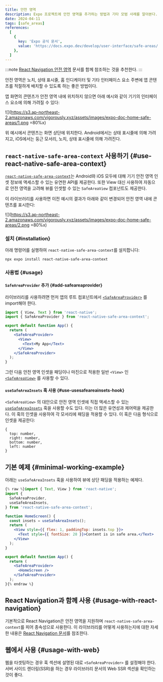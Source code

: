```yaml
---
title: 안전 영역
description: Expo 프로젝트에 안전 영역을 추가하는 방법과 기타 모범 사례를 알아본다.
date: 2024-04-11
tags: [safe_areas]
references:
  [
    {
      key: 'Expo 공식 문서',
      value: 'https://docs.expo.dev/develop/user-interface/safe-areas/',
    },
  ]
---
```


:::note
[React Navigation 안전 영역](https://www.vigorously.xyz/docs/react-navigation/react-navigation-doc-supporting-safe-areas/) 문서를 함께 참조하는 것을 추천한다.
:::

안전 영역은 노치, 상태 표시줄, 홈 인디케이터 및 기타 인터페이스 요소 주변에 앱 콘텐츠를 적절하게 배치할 수 있도록 하는 좋은 방법이다.

앱 화면의 콘텐츠가 안전 영역 내에 위치하지 않으면 아래 예시와 같이 기기의 인터페이스 요소에 의해 가려질 수 있다:

![](https://s3.ap-northeast-2.amazonaws.com/vigorously.xyz/assets/images/expo-doc-home-safe-areas/1.png =80%x)

위 예시에서 콘텐츠는 화면 상단에 위치한다. Android에서는 상태 표시줄에 의해 가려지고, iOS에서는 둥근 모서리, 노치, 상태 표시줄에 의해 가려진다.

## `react-native-safe-area-context` 사용하기 {#use-react-native-safe-area-context}

[`react-native-safe-area-context`](https://github.com/th3rdwave/react-native-safe-area-context)는 Android와 iOS 모두에 대해 기기 안전 영역 인셋 정보에 액세스할 수 있는 유연한 API를 제공한다. 또한 View 대신 사용하여 자동으로 안전 영역을 고려해 뷰를 인셋할 수 있는 `SafeAreaView` 컴포넌트도 제공한다.

이 라이브러리를 사용하면 이전 예시의 결과가 아래와 같이 변경되어 안전 영역 내에 콘텐츠를 표시한다:

![](https://s3.ap-northeast-2.amazonaws.com/vigorously.xyz/assets/images/expo-doc-home-safe-areas/2.png =80%x)

### 설치 {#installation}

아래 명령어를 실행하여 `react-native-safe-area-context`를 설치합니다:

```
npx expo install react-native-safe-area-context
```

### 사용법 {#usage}

#### `SafeAreaProvider` 추가 {#add-safeareaprovider}

라이브러리를 사용하려면 먼저 앱의 루트 컴포넌트에서 [`<SafeAreaProvider>`](https://github.com/th3rdwave/react-native-safe-area-context#safeareaprovider) 를 import해야 한다.

```jsx
import { View, Text } from 'react-native';
import { SafeAreaProvider } from 'react-native-safe-area-context';

export default function App() {
  return (
    <SafeAreaProvider>
      <View>
        <Text>My App</Text>
      </View>
    </SafeAreaProvider>
  );
}
```

그런 다음 안전 영역 인셋을 패딩이나 마진으로 적용한 일반 `<View>` 인 [`<SafeAreaView>`](https://github.com/th3rdwave/react-native-safe-area-context#safeareaview) 를 사용할 수 있다.

#### `useSafeAreaInsets` 훅 사용 {#use-usesafeareainsets-hook}

`<SafeAreaView>` 의 대안으로 안전 영역 인셋에 직접 액세스할 수 있는 [`useSafeAreaInsets`](https://github.com/th3rdwave/react-native-safe-area-context#usesafeareainsets) 훅을 사용할 수도 있다. 이는 더 많은 유연성과 제어력을 제공한다. 이 훅의 인셋을 사용하여 각 모서리에 패딩을 적용할 수 있다. 이 훅은 다음 형식으로 인셋을 제공한다:

```tsx
{
  top: number,
  right: number,
  bottom: number,
  left: number
}
```

## 기본 예제 {#minimal-working-example}

아래는 `useSafeAreaInsets` 훅을 사용하여 뷰에 상단 패딩을 적용하는 예제다.

```jsx
{% raw %}import { Text, View } from 'react-native';
import {
  SafeAreaProvider,
  useSafeAreaInsets,
} from 'react-native-safe-area-context';

function HomeScreen() {
  const insets = useSafeAreaInsets();
  return (
    <View style={{ flex: 1, paddingTop: insets.top }}>
      <Text style={{ fontSize: 28 }}>Content is in safe area.</Text>
    </View>
  );
}

export default function App() {
  return (
    <SafeAreaProvider>
      <HomeScreen />
    </SafeAreaProvider>
  );
}{% endraw %}
```

## React Navigation과 함께 사용 {#usage-with-react-navigation}

기본적으로 React Navigation은 안전 영역을 지원하며 `react-native-safe-area-context`를 피어 종속성으로 사용한다. 이 라이브러리를 어떻게 사용하는지에 대한 자세한 내용은 [React Navigation 문서](https://www.vigorously.xyz/docs/react-navigation/react-navigation-doc-supporting-safe-areas/)를 참조한다.

## 웹에서 사용 {#usage-with-web}

웹을 타겟팅하는 경우 훅 섹션에 설명된 대로 `<SafeAreaProvider>` 를 설정해야 한다. 서버 사이드 렌더링(SSR)을 하는 경우 라이브러리 문서의 Web SSR 섹션을 확인하는 것이 좋다.
